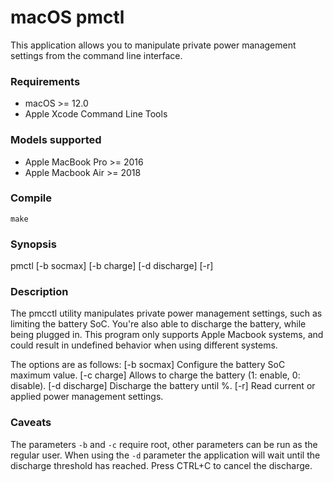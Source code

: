 # macOS pmctl
This application allows you to manipulate private power management settings
 from the command line interface.

### Requirements
  - macOS >= 12.0
  - Apple Xcode Command Line Tools

### Models supported
  - Apple MacBook Pro >= 2016
  - Apple Macbook Air >= 2018

### Compile
```
make
```

### Synopsis
pmctl [-b socmax] [-b charge] [-d discharge] [-r]

### Description
The pmcctl utility manipulates private power management settings, such as
 limiting the battery SoC. You're also able to discharge the battery, while
 being plugged in. This program only supports Apple Macbook systems, and could
 result in undefined behavior when using different systems.

The options are as follows:
	[-b socmax]	Configure the battery SoC maximum value.
	[-c charge]	Allows to charge the battery (1: enable, 0: disable).
	[-d discharge]	Discharge the battery until %.
	[-r]		Read current or applied power management settings.


### Caveats
The parameters `-b` and `-c` require root, other parameters can be run as the
 regular user.
When using the `-d` parameter the application will wait until the discharge
 threshold has reached. Press CTRL+C to cancel the discharge.
